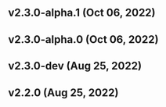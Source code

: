 ## v2.3.0-alpha.1 (Oct 06, 2022)
## v2.3.0-alpha.0 (Oct 06, 2022)
## v2.3.0-dev (Aug 25, 2022)
## v2.2.0 (Aug 25, 2022)
